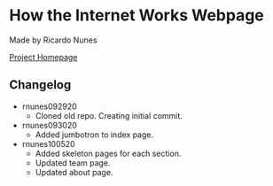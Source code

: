 # How the Internet Works Webpage
Made by Ricardo Nunes

[Project Homepage](https://rn44.github.io/howInternetWorks/index.html)

## Changelog
  * rnunes092920
    * Cloned old repo. Creating initial commit. 
  * rnunes093020
    * Added jumbotron to index page.
  * rnunes100520
    * Added skeleton pages for each section.
    * Updated team page.
    * Updated about page.    
  